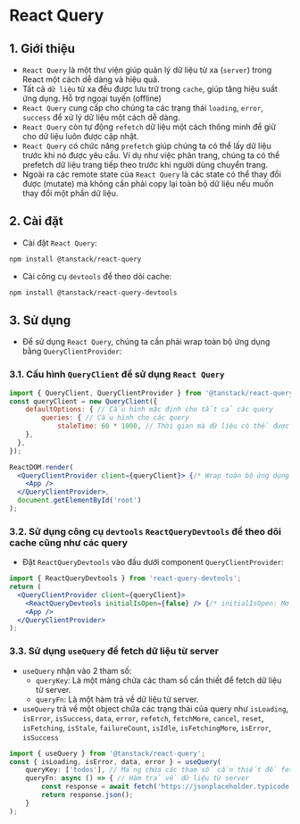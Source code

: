 # React Query 
## 1. Giới thiệu
- `React Query` là một thư viện giúp quản lý dữ liệu từ xa (`server`) trong React một cách dễ dàng và hiệu quả.
- Tất cả `dữ liệu` từ xa đều được lưu trữ trong `cache`, giúp tăng hiệu suất ứng dụng. Hỗ trợ ngoại tuyến (offline)
- `React Query` cung cấp cho chúng ta các trạng thái `loading`, `error`, `success` để xử lý dữ liệu một cách dễ dàng.
- `React Query` còn tự động `refetch` dữ liệu một cách thông minh để giữ cho dữ liệu luôn được cập nhật.
- `React Query` có chức năng `prefetch` giúp chúng ta có thể lấy dữ liệu trước khi nó được yêu cầu. Ví dụ như việc phân trang, chúng ta có thể prefetch dữ liệu trang tiếp theo trước khi người dùng chuyển trang.
- Ngoài ra các remote state của `React Query` là các state có thể thay đổi được (mutate) mà không cần phải copy lại toàn bộ dữ liệu nếu muốn thay đổi một phần dữ liệu.

## 2. Cài đặt
- Cài đặt `React Query`:
```bash
npm install @tanstack/react-query
```
- Cài công cụ `devtools` để theo dõi cache:
```bash
npm install @tanstack/react-query-devtools
```

## 3. Sử dụng
- Để sử dụng `React Query`, chúng ta cần phải wrap toàn bộ ứng dụng bằng `QueryClientProvider`:

### 3.1. Cấu hình `QueryClient` để sử dụng `React Query`
```jsx
import { QueryClient, QueryClientProvider } from '@tanstack/react-query';
const queryClient = new QueryClient({
    defaultOptions: { // Cấu hình mặc định cho tất cả các query
        queries: { // Cấu hình cho các query 
            staleTime: 60 * 1000, // Thời gian mà dữ liệu có thể được sử dụng mà không cần phải fetch lại (đơn vị là ms)
    },
  },
});

ReactDOM.render(
  <QueryClientProvider client={queryClient}> {/* Wrap toàn bộ ứng dụng */}
    <App />
  </QueryClientProvider>,
  document.getElementById('root')
);
```

### 3.2. Sử dụng công cụ `devtools` `ReactQueryDevtools` để theo dõi cache cũng như các query
- Đặt `ReactQueryDevtools` vào đầu dưới component `QueryClientProvider`:
```jsx
import { ReactQueryDevtools } from 'react-query-devtools';
return (
  <QueryClientProvider client={queryClient}>
    <ReactQueryDevtools initialIsOpen={false} /> {/* initialIsOpen: Mở devtools khi load trang */}
    <App />
  </QueryClientProvider>
);
```

### 3.3. Sử dụng `useQuery` để fetch dữ liệu từ server
- `useQuery` nhận vào 2 tham số:
    + `queryKey`: Là một mảng chứa các tham số cần thiết để fetch dữ liệu từ server.
    + `queryFn`: Là một hàm trả về dữ liệu từ server.
- `useQuery` trả về một object chứa các trạng thái của query như `isLoading`, `isError`, `isSuccess`, `data`, `error`, `refetch`, `fetchMore`, `cancel`, `reset`, `isFetching`, `isStale`, `failureCount`, `isIdle`, `isFetchingMore`, `isError`, `isSuccess`
```jsx
import { useQuery } from '@tanstack/react-query';
const { isLoading, isError, data, error } = useQuery(
    queryKey: ['todos'], // Mảng chứa các tham số cần thiết để fetch dữ liệu từ server
    queryFn: async () => { // Hàm trả về dữ liệu từ server
        const response = await fetch('https://jsonplaceholder.typicode.com/todos');
        return response.json();
    }
);
```
